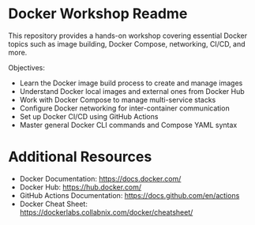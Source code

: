 # Docker Workshop Readme

This repository provides a hands-on workshop covering essential Docker topics such as image building, Docker Compose, networking, CI/CD, and more.

Objectives:
  - Learn the Docker image build process to create and manage images
  - Understand Docker local images and external ones from Docker Hub
  - Work with Docker Compose to manage multi-service stacks
  - Configure Docker networking for inter-container communication
  - Set up Docker CI/CD using GitHub Actions
  - Master general Docker CLI commands and Compose YAML syntax

# Additional Resources
  - Docker Documentation: https://docs.docker.com/
  - Docker Hub: https://hub.docker.com/
  - GitHub Actions Documentation: https://docs.github.com/en/actions
  - Docker Cheat Sheet: https://dockerlabs.collabnix.com/docker/cheatsheet/

